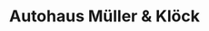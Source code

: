 ---
title: "Autohaus Müller & Klöck"
url: /schwabmuenchen/autohaus-mueller-und-kloeck/
shop: Autohaus
---